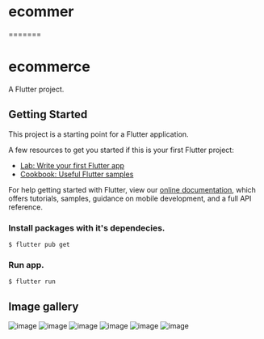 # ecommer
=======
# ecommerce

A Flutter project.

## Getting Started

This project is a starting point for a Flutter application.

A few resources to get you started if this is your first Flutter project:

- [Lab: Write your first Flutter app](https://flutter.dev/docs/get-started/codelab)
- [Cookbook: Useful Flutter samples](https://flutter.dev/docs/cookbook)

For help getting started with Flutter, view our
[online documentation](https://flutter.dev/docs), which offers tutorials,
samples, guidance on mobile development, and a full API reference.

### Install packages with it's dependecies.

```
$ flutter pub get
```

### Run app.
```
$ flutter run
```

## Image gallery
![image](./gallery/screenshot-2024-12-21_03.50.41.017.png)
![image](./gallery/screenshot-2024-12-21_03.56.08.533.png)
![image](./gallery/screenshot-2024-12-21_03.51.09.669.png)
![image](./gallery/screenshot-2024-12-21_03.57.11.782.png)
![image](./gallery/screenshot-2024-12-21_03.57.38.199.png)
![image](./gallery/screenshot-2024-12-21_03.57.30.303.png)